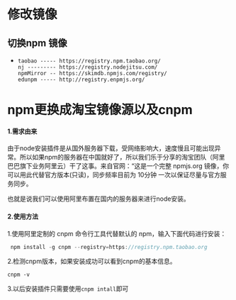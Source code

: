 # 修改镜像

## **切换npm 镜像**

- ```
  taobao ----- https://registry.npm.taobao.org/
  nj --------- https://registry.nodejitsu.com/
  npmMirror -- https://skimdb.npmjs.com/registry/
  edunpm ----- http://registry.enpmjs.org/
  ```

# npm更换成淘宝镜像源以及cnpm

#### 1.需求由来

由于node安装插件是从国外服务器下载，受网络影响大，速度慢且可能出现异常。所以如果npm的服务器在中国就好了，所以我们乐于分享的淘宝团队（阿里巴巴旗下业务阿里云）干了这事。来自官网：“这是一个完整 npmjs.org 镜像，你可以用此代替官方版本(只读)，同步频率目前为 10分钟 一次以保证尽量与官方服务同步。

也就是说我们可以使用阿里布置在国内的服务器来进行node安装。

#### 2.使用方法

1.使用阿里定制的 cnpm 命令行工具代替默认的 npm，输入下面代码进行安装：

```js
 npm install -g cnpm --registry=https://registry.npm.taobao.org
```

2.检测cnpm版本，如果安装成功可以看到cnpm的基本信息。

```
cnpm -v
```

3.以后安装插件只需要使用`cnpm intall`即可